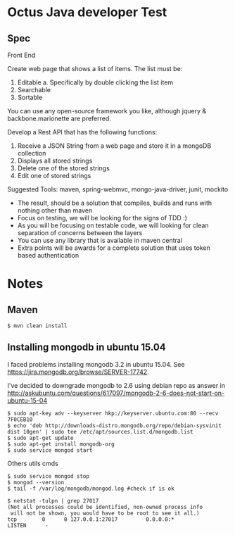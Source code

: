 # Octus Java developer Test

## Spec

Front End
	
Create web page that shows a list of items. The list must be:

1. Editable
	a. Specifically by double clicking the list item
2. Searchable
3. Sortable
	
You can use any open-source framework you like, although jquery & backbone.marionette are preferred.

Develop a Rest API that has the following functions:

1. Receive a JSON String from a web page and store it in a mongoDB collection
2. Displays all stored strings
3. Delete one of the stored strings
4. Edit one of stored strings

Suggested Tools: maven, spring-webmvc, mongo-java-driver, junit, mockito

* The result, should be a solution that compiles, builds and runs with nothing other than maven
* Focus on testing, we will be looking for the signs of TDD :)
* As you will be focusing on testable code, we will looking for clean separation of concerns between the layers
* You can use any library that is available in maven central
* Extra points will be awards for a complete solution that uses token based authentication

# Notes

## Maven

	$ mvn clean install

## Installing mongodb in ubuntu 15.04

I faced problems installing mongodb 3.2 in ubuntu 15.04. See https://jira.mongodb.org/browse/SERVER-17742.

I've decided to downgrade mongodb to 2.6 using debian repo as answer in 
http://askubuntu.com/questions/617097/mongodb-2-6-does-not-start-on-ubuntu-15-04

	$ sudo apt-key adv --keyserver hkp://keyserver.ubuntu.com:80 --recv 7F0CEB10
	$ echo 'deb http://downloads-distro.mongodb.org/repo/debian-sysvinit dist 10gen' | sudo tee /etc/apt/sources.list.d/mongodb.list
	$ sudo apt-get update
	$ sudo apt-get install mongodb-org
	$ sudo service mongod start
	
Others utils cmds

	$ sudo service mongod stop
	$ mongod --version
	$ tail -f /var/log/mongodb/mongod.log #check if is ok
	
	$ netstat -tulpn | grep 27017
	(Not all processes could be identified, non-owned process info
	 will not be shown, you would have to be root to see it all.)
	tcp        0      0 127.0.0.1:27017         0.0.0.0:*               LISTEN      - 
	
	

